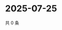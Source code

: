 # 2025-07-25

共 0 条

<!-- BEGIN ZHIHUVIDEO -->
<!-- 最后更新时间 Fri Jul 25 2025 07:12:19 GMT+0800 (China Standard Time) -->

<!-- END ZHIHUVIDEO -->

